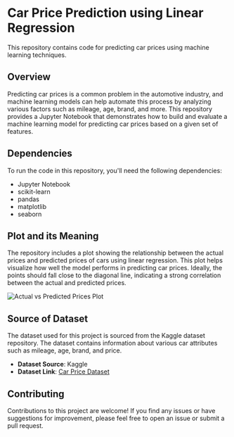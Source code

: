 # Car Price Prediction using Linear Regression

This repository contains code for predicting car prices using machine learning techniques.

## Overview

Predicting car prices is a common problem in the automotive industry, and machine learning models can help automate this process by analyzing various factors such as mileage, age, brand, and more. This repository provides a Jupyter Notebook that demonstrates how to build and evaluate a machine learning model for predicting car prices based on a given set of features.

## Dependencies

To run the code in this repository, you'll need the following dependencies:

- Jupyter Notebook
- scikit-learn
- pandas
- matplotlib
- seaborn

## Plot and its Meaning

The repository includes a plot showing the relationship between the actual prices and predicted prices of cars using linear regression. This plot helps visualize how well the model performs in predicting car prices. Ideally, the points should fall close to the diagonal line, indicating a strong correlation between the actual and predicted prices.

![Actual vs Predicted Prices Plot]([https://github.com/ATCHAYAA13/Car-Price-Prediction/blob/main/actual%20price%20vs%20predicted%20price.png])

## Source of Dataset

The dataset used for this project is sourced from the Kaggle dataset repository. The dataset contains information about various car attributes such as mileage, age, brand, and price.

- **Dataset Source**: Kaggle
- **Dataset Link**: [Car Price Dataset](https://www.kaggle.com/datasets/nehalbirla/vehicle-dataset-from-cardekho)

## Contributing

Contributions to this project are welcome! If you find any issues or have suggestions for improvement, please feel free to open an issue or submit a pull request.


